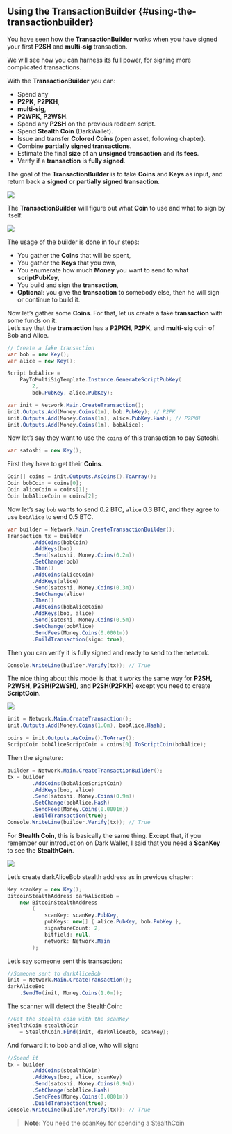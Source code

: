 ## Using the TransactionBuilder {#using-the-transactionbuilder}

You have seen how the **TransactionBuilder** works when you have signed your first **P2SH** and **multi-sig** transaction.  

We will see how you can harness its full power, for signing more complicated transactions.    

With the **TransactionBuilder** you can:  
*   Spend any  
  *   **P2PK**, **P2PKH**,  
  *   **multi-sig**,  
  *   **P2WPK**, **P2WSH**.  
*   Spend any **P2SH** on the previous redeem script.  
*   Spend **Stealth Coin** (DarkWallet).  
*   Issue and transfer **Colored Coins** (open asset, following chapter).  
*   Combine **partially signed transactions**.  
*   Estimate the final **size** of an **unsigned transaction** and its **fees**.  
*   Verify if a **transaction** is **fully signed**.  

The goal of the **TransactionBuilder** is to take **Coins** and **Keys** as input, and return back a **signed** or **partially signed transaction**.  

![](../assets/SignedTransaction.png)  

The **TransactionBuilder** will figure out what **Coin** to use and what to sign by itself.  

![](../assets/TransactionBuilder.png)  

The usage of the builder is done in four steps:  
*   You gather the **Coins** that will be spent,
*   You gather the **Keys** that you own,
*   You enumerate how much **Money** you want to send to what **scriptPubKey**,
*   You build and sign the **transaction**,
*   **Optional**: you give the **transaction** to somebody else, then he will sign or continue to build it.

Now let’s gather some **Coins**. For that, let us create a fake **transaction** with some funds on it.  
Let’s say that the **transaction** has a **P2PKH**, **P2PK**, and **multi-sig** coin of Bob and Alice.

```cs
// Create a fake transaction
var bob = new Key();
var alice = new Key();

Script bobAlice = 
    PayToMultiSigTemplate.Instance.GenerateScriptPubKey(
        2, 
        bob.PubKey, alice.PubKey);

var init = Network.Main.CreateTransaction();
init.Outputs.Add(Money.Coins(1m), bob.PubKey); // P2PK
init.Outputs.Add(Money.Coins(1m), alice.PubKey.Hash); // P2PKH
init.Outputs.Add(Money.Coins(1m), bobAlice);
```

Now let’s say they want to use the ```coins``` of this transaction to pay Satoshi.  

```cs
var satoshi = new Key();
```  

First they have to get their **Coins**.  

```cs
Coin[] coins = init.Outputs.AsCoins().ToArray();
Coin bobCoin = coins[0];
Coin aliceCoin = coins[1];
Coin bobAliceCoin = coins[2];
```  

Now let’s say ```bob``` wants to send 0.2 BTC, ```alice``` 0.3 BTC, and they agree to use ```bobAlice``` to send 0.5 BTC.  

```cs
var builder = Network.Main.CreateTransactionBuilder();
Transaction tx = builder
        .AddCoins(bobCoin)
        .AddKeys(bob)
        .Send(satoshi, Money.Coins(0.2m))
        .SetChange(bob)
        .Then()
        .AddCoins(aliceCoin)
        .AddKeys(alice)
        .Send(satoshi, Money.Coins(0.3m))
        .SetChange(alice)
        .Then()
        .AddCoins(bobAliceCoin)
        .AddKeys(bob, alice)
        .Send(satoshi, Money.Coins(0.5m))
        .SetChange(bobAlice)
        .SendFees(Money.Coins(0.0001m))
        .BuildTransaction(sign: true);
```  

Then you can verify it is fully signed and ready to send to the network.  

```cs
Console.WriteLine(builder.Verify(tx)); // True
```  

The nice thing about this model is that it works the same way for **P2SH, P2WSH, P2SH(P2WSH)**, and **P2SH(P2PKH)** except you need to create **ScriptCoin**.  

![](../assets/ScriptCoinFromCoin.png)  

```cs
init = Network.Main.CreateTransaction();
init.Outputs.Add(Money.Coins(1.0m), bobAlice.Hash);

coins = init.Outputs.AsCoins().ToArray();
ScriptCoin bobAliceScriptCoin = coins[0].ToScriptCoin(bobAlice);
```  

Then the signature:  

```cs
builder = Network.Main.CreateTransactionBuilder();
tx = builder
        .AddCoins(bobAliceScriptCoin)
        .AddKeys(bob, alice)
        .Send(satoshi, Money.Coins(0.9m))
        .SetChange(bobAlice.Hash)
        .SendFees(Money.Coins(0.0001m))
        .BuildTransaction(true);
Console.WriteLine(builder.Verify(tx)); // True
```  

For **Stealth Coin**, this is basically the same thing. Except that, if you remember our introduction on Dark Wallet, I said that you need a **ScanKey** to see the **StealthCoin**.

![](../assets/StealthCoin.png)  

Let’s create darkAliceBob stealth address as in previous chapter:  

```cs
Key scanKey = new Key();
BitcoinStealthAddress darkAliceBob =
    new BitcoinStealthAddress
        (
            scanKey: scanKey.PubKey,
            pubKeys: new[] { alice.PubKey, bob.PubKey },
            signatureCount: 2,
            bitfield: null,
            network: Network.Main
        );
```  

Let’s say someone sent this transaction:  

```cs
//Someone sent to darkAliceBob
init = Network.Main.CreateTransaction();
darkAliceBob
    .SendTo(init, Money.Coins(1.0m));
```  

The scanner will detect the StealthCoin:  

```cs
//Get the stealth coin with the scanKey
StealthCoin stealthCoin
    = StealthCoin.Find(init, darkAliceBob, scanKey);
```  

And forward it to bob and alice, who will sign:  

```cs
//Spend it
tx = builder
        .AddCoins(stealthCoin)
        .AddKeys(bob, alice, scanKey)
        .Send(satoshi, Money.Coins(0.9m))
        .SetChange(bobAlice.Hash)
        .SendFees(Money.Coins(0.0001m))
        .BuildTransaction(true);
Console.WriteLine(builder.Verify(tx)); // True
```  

> **Note:** You need the scanKey for spending a StealthCoin
